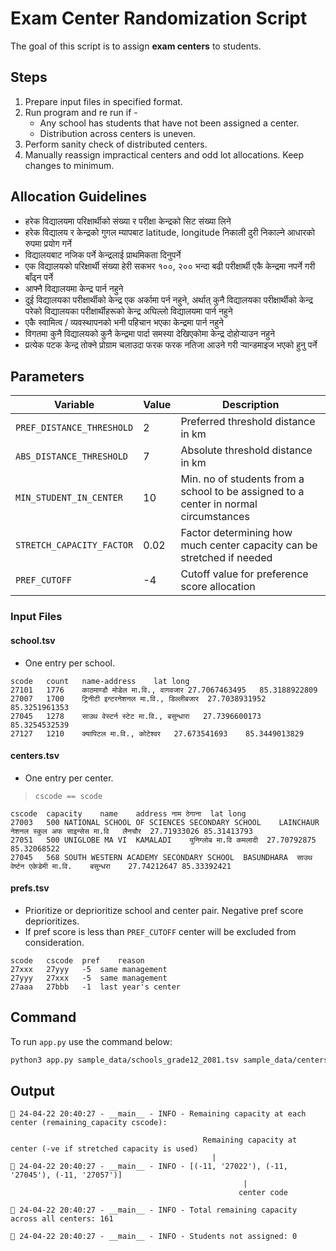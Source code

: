 # Exam Center Randomization Script
The goal of this script is to assign __exam centers__ to students.

## Steps
1. Prepare input files in specified format.
2. Run program and re run if - 
   * Any school has students that have not been assigned a center.
   * Distribution across centers is uneven.
3. Perform sanity check of distributed centers.
4. Manually reassign impractical centers and odd lot allocations. Keep changes to minimum. 

## Allocation Guidelines

- हरेक विद्यालयमा परिक्षार्थीको संख्या र परीक्षा केन्द्रको सिट संख्या लिने
- हरेक विद्यालय र केन्द्रको गुगल म्यापबाट latitude, longitude निकाली दुरी निकाल्ने आधारको रुपमा प्रयोग गर्ने
- विद्यालयबाट नजिक पर्ने केन्द्रलाई प्राथमिकता दिनुपर्ने
- एक विद्यालयको परिक्षार्थी संख्या हेरी सकभर १००, २०० भन्दा बढी परीक्षार्थी एकै केन्द्रमा नपर्ने गरी बाँढ्न पर्ने
- आफ्नै विद्यालयमा केन्द्र पार्न नहुने
- दुई विद्यालयका परीक्षार्थीको केन्द्र एक अर्कामा पर्न नहुने, अर्थात् कुनै विद्यालयका परीक्षार्थीको केन्द्र परेको विद्यालयका परीक्षार्थीहरूको केन्द्र अघिल्लो विद्यालयमा पार्न नहुने
- एकै स्वामित्व / व्यवस्थापनको भनी पहिचान भएका केन्द्रमा पार्न नहुने
- विगतमा कुनै विद्यालयको कुनै केन्द्रमा पार्दा समस्या देखिएकोमा केन्द्र दोहोऱ्याउन नहुने
- प्रत्येक पटक केन्द्र तोक्ने प्रोग्राम चलाउदा फरक फरक नतिजा आउने गरी ऱ्यान्डमाइज भएको हुनु पर्ने

## Parameters 

| Variable                 | Value | Description                                 |
|--------------------------|-------|---------------------------------------------|
| `PREF_DISTANCE_THRESHOLD`  | 2     | Preferred threshold distance in km          |
| `ABS_DISTANCE_THRESHOLD`   | 7     | Absolute threshold distance in km           |
| `MIN_STUDENT_IN_CENTER`    | 10    | Min. no of students from a school to be assigned to a center in normal circumstances |
| `STRETCH_CAPACITY_FACTOR`  | 0.02  | Factor determining how much center capacity can be stretched if needed |
| `PREF_CUTOFF`              | -4    | Cutoff value for preference score allocation          |

### Input Files

#### school.tsv
- One entry per school.

```tsv
scode	count	name-address	lat	long
27101	1776	काठमाण्डौ मोडेल मा.वि., वागवजार	27.7067463495	85.3188922809
27007	1700	ट्रिनीटी इन्टरनेशनल मा.वि., डिल्लीबजार	27.7038931952	85.3251961353
27045	1278	साउथ वेस्टर्न स्टेट मा.वि., बसुन्धारा	27.7396600173	85.3254532539
27127	1210	क्यापिटल मा.वि., कोटेश्वर	27.673541693	85.3449013829
```

#### centers.tsv
- One entry per center.
>`cscode == scode`

```tsv
cscode	capacity	name	address	नाम	ठेगाना	lat	long
27003	500	NATIONAL SCHOOL OF SCIENCES SECONDARY SCHOOL	LAINCHAUR	नेशनल स्कुल अफ साइन्सेस मा.वि	लैनचौर	27.71933026	85.31413793
27051	500	UNIGLOBE MA VI	KAMALADI	युनिग्लोब मा.वि	कमलादी	27.70792875	85.32068522
27045	568	SOUTH WESTERN ACADEMY SECONDARY SCHOOL	BASUNDHARA	साउथ वेर्ष्टन एकेडेमी मा.वि.	बसुन्धरा	27.74212647	85.33392421
```

#### prefs.tsv
- Prioritize or deprioritize school and center pair. Negative pref score deprioritizes.
- If pref score is less than `PREF_CUTOFF` center will be excluded from consideration.

```tsv
scode	cscode	pref	reason
27xxx	27yyy	-5	same management
27yyy	27xxx	-5	same management
27aaa	27bbb	-1	last year's center
```

## Command

To run `app.py` use the command below:

```bash
python3 app.py sample_data/schools_grade12_2081.tsv sample_data/centers_grade12_2081.tsv sample_data/prefs.tsv
```

## Output

```
🚀 24-04-22 20:40:27 - __main__ - INFO - Remaining capacity at each center (remaining_capacity cscode): 

                                           Remaining capacity at center (-ve if stretched capacity is used)
                                             |
🚀 24-04-22 20:40:27 - __main__ - INFO - [(-11, '27022'), (-11, '27045'), (-11, '27057')] 
                                                    |
                                                   center code

🚀 24-04-22 20:40:27 - __main__ - INFO - Total remaining capacity across all centers: 161 

🚀 24-04-22 20:40:27 - __main__ - INFO - Students not assigned: 0
```
